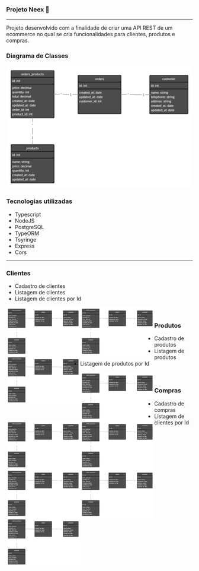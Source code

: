 ### Projeto Neex 🔨

<hr>

Projeto desenvolvido com a finalidade de criar uma API REST de um ecommerce no qual se cria funcionalidades para clientes, produtos e compras.

### Diagrama de Classes

  ![picture](imgs/class-diagram.png)

### Tecnologias utilizadas
  - Typescript
  - NodeJS
  - PostgreSQL
  - TypeORM
  - Tsyringe
  - Express
  - Cors

<hr>

### Clientes
  - Cadastro de clientes
  - Listagem de clientes
  - Listagem de clientes por Id

  <img align="left" alt="clientes" width="200px" src="imgs/class-diagram.png" />
  <img align="left" alt="clientes" width="200px" src="imgs/class-diagram.png" />
  <img align="left" alt="clientes" width="200px" src="imgs/class-diagram.png" />


  <br />

### Produtos
  - Cadastro de produtos
  - Listagem de produtos
  - Listagem de produtos por Id

  <img align="left" alt="clientes" width="200px" src="imgs/class-diagram.png" />
  <img align="left" alt="clientes" width="200px" src="imgs/class-diagram.png" />
  <img align="left" alt="clientes" width="200px" src="imgs/class-diagram.png" />



  <br />

### Compras
  - Cadastro de compras
  - Listagem de clientes por Id

  <img align="left" alt="clientes" width="200px" src="imgs/class-diagram.png" />
  <img align="left" alt="clientes" width="200px" src="imgs/class-diagram.png" />
  <img align="left" alt="clientes" width="200px" src="imgs/class-diagram.png" />



  <br />





